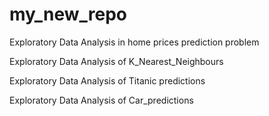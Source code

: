 # my_new_repo
Exploratory Data Analysis in home prices prediction problem

Exploratory Data Analysis of K_Nearest_Neighbours

Exploratory Data Analysis of Titanic predictions 

Exploratory Data Analysis of Car_predictions
